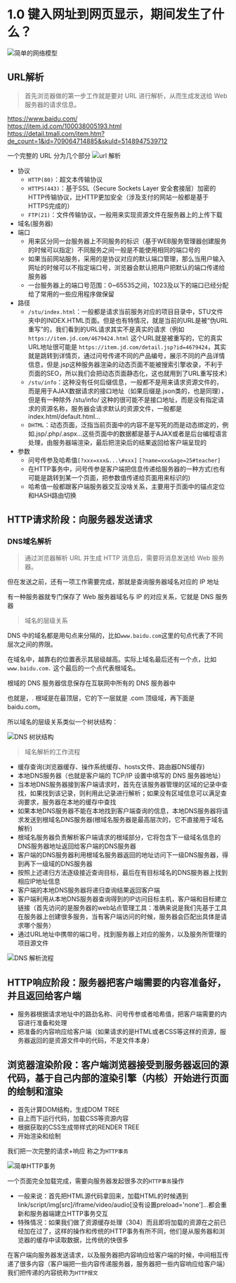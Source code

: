 # 1.0 键入网址到网页显示，期间发生了什么？

![简单的网络模型](httpxiaolin.webp)

## URL解析  

> 首先浏览器做的第一步工作就是要对 URL 进行解析，从而生成发送给 Web 服务器的请求信息。

<https://www.baidu.com/>  
<https://item.jd.com/100038005193.html>  
<https://detail.tmall.com/item.htm?de_count=1&id=709064714885&skuId=5148947539712>

一个完整的 URL 分为几个部分
![url 解析](urlxiaolin.webp)

- 协议
  - `HTTP(80)`：超文本传输协议
  - `HTTPS(443)`：基于SSL（Secure Sockets Layer 安全套接层）加密的HTTP传输协议，比HTTP更加安全（涉及支付的网站一般都是基于HTTPS完成的）
  - `FTP(21)`：文件传输协议，一般用来实现资源文件在服务器上的上传下载
- 域名(服务器)
- 端口
  - 用来区分同一台服务器上不同服务的标识（基于WEB服务管理器创建服务的时候可以指定）不同服务之间一般是不能使用相同的端口号的
  - ​如果当前网站服务，采用的是协议对应的默认端口管理，那么当用户输入网址的时候可以不指定端口号，浏览器会默认把用户把默认的端口传递给服务器
  - 一台服务器上的端口号范围：0~65535之间，1023及以下的端口已经分配给了常用的一些应用程序做保留
- 路径
  - `/stu/index.html`：一般都是请求当前服务对应的项目目录中，STU文件夹中的INDEX.HTML页面。但是也有特情况，就是当前的URL是被“伪URL重写”的，我们看到的URL请求其实不是真实的请求（例如 `https://item.jd.com/4679424.html` 这个URL就是被重写的，它的真实URL地址很可能是 `https://item.jd.com/detail.jsp?id=4679424`，其实就是跳转到详情页，通过问号传递不同的产品编号，展示不同的产品详情信息，但是.jsp这种服务器渲染的动态页面不能被搜索引擎收录，不利于页面的SEO，所以我们会把动态页面静态化，这也就用到了URL重写技术）
  - `/stu/info`：这种没有任何后缀信息，一般都不是用来请求资源文件的，而是用于AJAX数据请求的接口地址（如果后缀是.json类的，也是同理），但是有一种除外 /stu/info/ 这种的很可能不是接口地址，而是没有指定请求的资源名称，服务器会请求默认的资源文件，一般都是index.html/default.html...
  - `DHTML`：动态页面，泛指当前页面中的内容不是写死的而是动态绑定的，例如.jsp/.php/.aspx...这些页面中的数据都是基于AJAX或者是后台编程语言处理，由服务器端渲染，最后把渲染后的结果返回给客户端呈现的
- 参数
  - 问号传参及哈希值`[?xxx=xxx&...\#xxx]` `[?name=xxx&age=25#teacher]`
  - 在HTTP事务中，问号传参是客户端把信息传递给服务器的一种方式(也有可能是跳转到某一个页面，把参数值传递给页面用来标识的)
  - 哈希值一般都跟客户端服务器交互没啥关系，主要用于页面中的锚点定位和HASH路由切换

## HTTP请求阶段：向服务器发送请求

### DNS域名解析

> 通过浏览器解析 URL 并生成 HTTP 消息后，需要将消息发送给 Web 服务器。

但在发送之前，还有一项工作需要完成，那就是查询服务器域名对应的 IP 地址

有一种服务器就专门保存了 Web 服务器域名与 IP 的对应关系，它就是 DNS 服务器

> 域名的层级关系  

DNS 中的域名都是用句点来分隔的，比如`www.baidu.com`这里的句点代表了不同层次之间的界限。

在域名中，越靠右的位置表示其层级越高。实际上域名最后还有一个点，比如`www.baidu.com.`
这个最后的一个点代表根域名。

根域的 DNS 服务器信息保存在互联网中所有的 DNS 服务器中

也就是，. 根域是在最顶层，它的下一层就是 .com 顶级域，再下面是 baidu.com。

所以域名的层级关系类似一个树状结构：

![DNS 树状结构](dnsxiaolin.webp)

> 域名解析的工作流程  

- 缓存查询(浏览器缓存、操作系统缓存、hosts文件、路由器DNS缓存)
- 本地DNS服务器（也就是客户端的 TCP/IP 设置中填写的 DNS 服务器地址）
- 当本地DNS服务器接到客户端请求时，首先在该服务器管理的区域的记录中查找，如果找到该记录，则利用此记录进行解析；如果没有区域信息可以满足查询要求，服务器在本地的缓存中查找
- 如果本地DNS服务器不能在本地找到客户端查询的信息，本地DNS服务器将请求发送到根域名DNS服务器(根域名服务器是最高层次的，它不直接用于域名解析)
- 根域名服务器负责解析客户端请求的根域部分，它将包含下一级域名信息的DNS服务器地址返回给客户端的DNS服务器
- 客户端的DNS服务器利用根域名服务器返回的地址访问下一级DNS服务器，得到再下一级域的DNS服务器
- 按照上述递归方法逐级接近查询目标，最后在有目标域名的DNS服务器上找到相应IP地址信息
- 客户端的本地DNS服务器将递归查询结果返回客户端
- 客户端利用从本地DNS服务器查询得到的IP访问目标主机，客户端和目标建立链接（首先访问的是服务器的web站点管理工具：准确来说是我们先基于工具在服务器上创建很多服务，当有客户端访问的时候，服务器会匹配出具体是请求哪个服务）
- 通过URL地址中携带的端口号，找到服务器上对应的服务，以及服务所管理的项目源文件

![DNS 解析流程](dnsJXxiaolin.jpg)

## HTTP响应阶段：服务器把客户端需要的内容准备好，并且返回给客户端

- 服务器根据请求地址中的路劲名称、问号传参或者哈希值，把客户端需要的内容进行准备和处理
- 把准备的内容响应给客户端（如果请求的是HTML或者CSS等这样的资源，服务器返回的是资源文件中的代码，不是文件本身）

## 浏览器渲染阶段：客户端浏览器接受到服务器返回的源代码，基于自己内部的渲染引擎（内核）开始进行页面的绘制和渲染

- 首先计算DOM结构，生成DOM TREE
- 自上而下运行代码，加载CSS等资源内容
- 根据获取的CSS生成带样式的RENDER TREE
- 开始渲染和绘制

我们把一次完整的请求+响应 称之为`HTTP事务`

![简单HTTP事务](httpSimple.png)

一个页面完全加载完成，需要向服务器发起很多次的`HTTP事务`操作

- 一般来说：首先把HTML源代码拿回来，加载HTML的时候遇到link/script/img[src]/iframe/video/audio[没有设置preload='none']...都会重新和服务器端建立HTTP事务交互
- 特殊情况：如果我们做了资源缓存处理（304）而且即将加载的资源在之前已经加在过了，这样的操作和传统的HTTP事务有所不同，他们是从服务器和浏览器的缓存中读取数据，比传统的快很多

在客户端向服务器发送请求，以及服务器把内容响应给客户端的时候，中间相互传递了很多内容（客户端把一些内容传递服务器，服务器把一些内容响应给客户端）我们把传递的内容统称为`HTTP报文`
